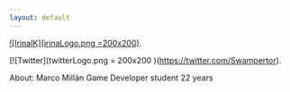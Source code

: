 ```yaml
---
layout: default
---
```



[![IrinaIK](irinaLogo.png =200x200)](./irinaik.html).

[![Twitter](twitterLogo.png = 200x200 )(https://twitter.com/Swampertor).

About:
Marco Millán
Game Developer student 
22 years


